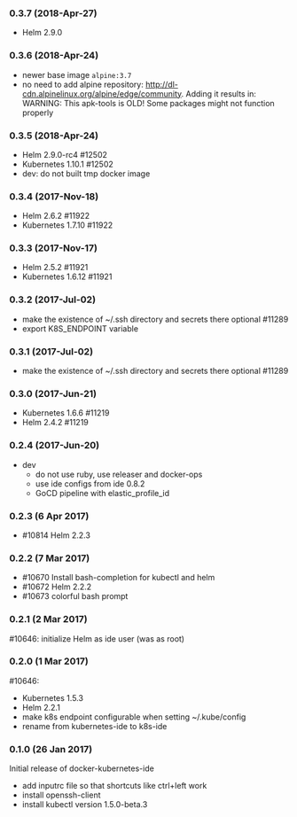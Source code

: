 ### 0.3.7 (2018-Apr-27)

* Helm 2.9.0

### 0.3.6 (2018-Apr-24)

* newer base image `alpine:3.7`
* no need to add alpine repository: http://dl-cdn.alpinelinux.org/alpine/edge/community.
 Adding it results in:
 WARNING: This apk-tools is OLD! Some packages might not function properly

### 0.3.5 (2018-Apr-24)

* Helm 2.9.0-rc4 #12502
* Kubernetes 1.10.1 #12502
* dev: do not built tmp docker image

### 0.3.4 (2017-Nov-18)

* Helm 2.6.2 #11922
* Kubernetes 1.7.10 #11922

### 0.3.3 (2017-Nov-17)

* Helm 2.5.2 #11921
* Kubernetes 1.6.12 #11921

### 0.3.2 (2017-Jul-02)

* make the existence of ~/.ssh directory and secrets there optional #11289
* export K8S_ENDPOINT variable

### 0.3.1 (2017-Jul-02)

* make the existence of ~/.ssh directory and secrets there optional #11289

### 0.3.0 (2017-Jun-21)

* Kubernetes 1.6.6 #11219
* Helm 2.4.2 #11219

### 0.2.4 (2017-Jun-20)

* dev
  * do not use ruby, use releaser and docker-ops
  * use ide configs from ide 0.8.2
  * GoCD pipeline with elastic_profile_id

### 0.2.3 (6 Apr 2017)

* \#10814 Helm 2.2.3

### 0.2.2 (7 Mar 2017)

* \#10670 Install bash-completion for kubectl and helm
* \#10672 Helm 2.2.2
* \#10673 colorful bash prompt

### 0.2.1 (2 Mar 2017)

\#10646: initialize Helm as ide user (was as root)

### 0.2.0 (1 Mar 2017)

\#10646:
* Kubernetes 1.5.3
* Helm 2.2.1
* make k8s endpoint configurable when setting ~/.kube/config
* rename from kubernetes-ide to k8s-ide

### 0.1.0 (26 Jan 2017)

Initial release of docker-kubernetes-ide
* add inputrc file so that shortcuts like ctrl+left work
* install openssh-client
* install kubectl version 1.5.0-beta.3
